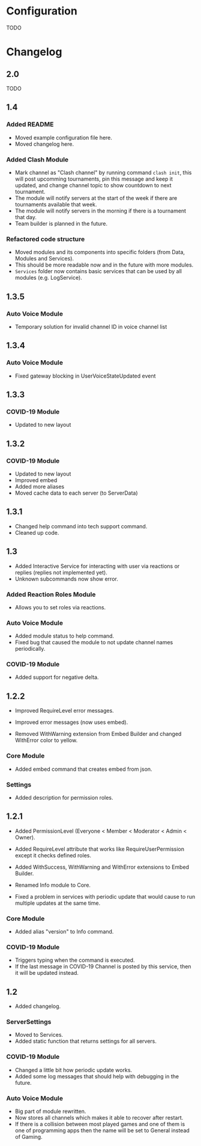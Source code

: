 # Configuration
TODO

# Changelog
## 2.0
TODO

## 1.4
### Added README
- Moved example configuration file here.
- Moved changelog here.

### Added Clash Module
- Mark channel as "Clash channel" by running command `clash init`,
this will post upcomming tournaments, pin this message and keep it updated, and change channel topic to show countdown to next tournament.
- The module will notify servers at the start of the week if there are tournaments available that week.
- The module will notify servers in the morning if there is a tournament that day.
- Team builder is planned in the future.


### Refactored code structure
- Moved modules and its components into specific folders (from Data, Modules and Services).
- This should be more readable now and in the future with more modules.
- `Services` folder now contains basic services that can be used by all modules (e.g. LogService).




## 1.3.5
### Auto Voice Module
- Temporary solution for invalid channel ID in voice channel list




## 1.3.4
### Auto Voice Module
- Fixed gateway blocking in UserVoiceStateUpdated event




## 1.3.3
### COVID-19 Module
- Updated to new layout




## 1.3.2
### COVID-19 Module
- Updated to new layout
- Improved embed
- Added more aliases
- Moved cache data to each server (to ServerData)




## 1.3.1
- Changed help command into tech support command.
- Cleaned up code.




## 1.3
- Added Interactive Service for interacting with user via reactions or replies (replies not implemented yet).
- Unknown subcommands now show error.

### Added Reaction Roles Module
- Allows you to set roles via reactions.


### Auto Voice Module
- Added module status to help command.
- Fixed bug that caused the module to not update channel names periodically.

### COVID-19 Module
- Added support for negative delta.




## 1.2.2
- Improved RequireLevel error messages.
- Improved error messages (now uses embed).

- Removed WithWarning extension from Embed Builder and changed WithError color to yellow.


### Core Module
- Added embed command that creates embed from json.

### Settings
- Added description for permission roles.




## 1.2.1
- Added PermissionLevel (Everyone < Member < Moderator < Admin < Owner).  
- Added RequireLevel attribute that works like RequireUserPermission except it checks defined roles.  
- Added WithSuccess, WithWarning and WithError extensions to Embed Builder.  

- Renamed Info module to Core.

- Fixed a problem in services with periodic update that would cause to run multiple updates at the same time.


### Core Module
- Added alias "version" to Info command.

### COVID-19 Module
- Triggers typing when the command is executed.  
- If the last message in COVID-19 Channel is posted by this service, then it will be updated instead.




## 1.2
- Added changelog.

### ServerSettings
- Moved to Services.  
- Added static function that returns settings for all servers.  

### COVID-19 Module
- Changed a little bit how periodic update works.  
- Added some log messages that should help with debugging in the future.  

### Auto Voice Module
- Big part of module rewritten.  
- Now stores all channels which makes it able to recover after restart.  
- If there is a collision between most played games and one of them is one of programming apps
then the name will be set to General instead of Gaming.  
